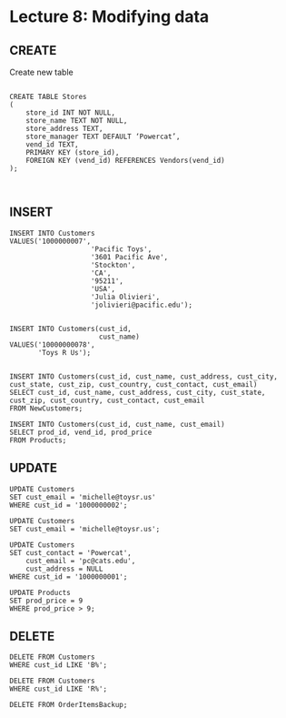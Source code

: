 # Lecture 8: Modifying data


## CREATE

Create new table

```

CREATE TABLE Stores
(
	store_id INT NOT NULL,
	store_name TEXT NOT NULL,
	store_address TEXT,
	store_manager TEXT DEFAULT ‘Powercat’,
	vend_id TEXT,
	PRIMARY KEY (store_id),
	FOREIGN KEY (vend_id) REFERENCES Vendors(vend_id)
);



```

<!--
CREATE TABLE NewCustomers (
    cust_id      INT PRIMARY KEY,
    cust_name    VARCHAR(100),
    cust_address VARCHAR(150),
    cust_city    VARCHAR(50),
    cust_state   CHAR(2),
    cust_zip     VARCHAR(10),
    cust_country VARCHAR(50),
    cust_contact VARCHAR(100),
    cust_email   VARCHAR(100)
);

-- Insert new values
INSERT INTO NewCustomers (cust_id, cust_name, cust_address, cust_city, cust_state, cust_zip, cust_country, cust_contact, cust_email)
VALUES
(200000001, 'Happy Kids', '123 Rainbow Road', 'Orlando', 'FL', '32801', 'USA', 'Alice Brown', 'alice@happykids.com'),
(200000002, 'Toy Galaxy', '987 Star Lane', 'Houston', 'TX', '77002', 'USA', 'Robert King', 'robert@toygalaxy.com'),
(200000003, 'PlayWorld', '456 Fun Blvd', 'San Diego', 'CA', '92101', 'USA', 'Maria Lopez', 'maria@playworld.com'),
(200000004, 'Smart Toys', '654 Learning St', 'Boston', 'MA', '02108', 'USA', 'David Chen', 'dchen@smarttoys.com'),
(200000005, 'Adventure Toys', '321 Explorer Ave', 'Denver', 'CO', '80202', 'USA', 'Sophia Patel', 'sophia@adventuretoys.com');
-->


## INSERT

```
INSERT INTO Customers
VALUES('1000000007',
					'Pacific Toys',
					'3601 Pacific Ave',
					'Stockton',
					'CA',
					'95211',
					'USA',
					'Julia Olivieri',
					'jolivieri@pacific.edu');


INSERT INTO Customers(cust_id,
     			      cust_name)					
VALUES('10000000078',
	   'Toys R Us');


INSERT INTO Customers(cust_id, cust_name, cust_address, cust_city, cust_state, cust_zip, cust_country, cust_contact, cust_email)
SELECT cust_id, cust_name, cust_address, cust_city, cust_state, cust_zip, cust_country, cust_contact, cust_email
FROM NewCustomers;

INSERT INTO Customers(cust_id, cust_name, cust_email)
SELECT prod_id, vend_id, prod_price
FROM Products;
```

## UPDATE

```
UPDATE Customers
SET cust_email = 'michelle@toysr.us'
WHERE cust_id = '1000000002';

UPDATE Customers
SET cust_email = 'michelle@toysr.us';

UPDATE Customers
SET cust_contact = 'Powercat',
	cust_email = 'pc@cats.edu',
	cust_address = NULL
WHERE cust_id = '1000000001';

UPDATE Products
SET prod_price = 9
WHERE prod_price > 9;
```




## DELETE

```
DELETE FROM Customers
WHERE cust_id LIKE 'B%';

DELETE FROM Customers
WHERE cust_id LIKE 'R%';

DELETE FROM OrderItemsBackup;
```












